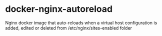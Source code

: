 # docker-nginx-autoreload
Nginx docker image that auto-reloads when a virtual host configuration is added, edited or deleted from /etc/nginx/sites-enabled folder
